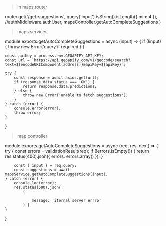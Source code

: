 > in maps.router


router.get('/get-suggestions',
    query('input').isString().isLength({ min: 4 }),
    //authMiddleware.authUser,
    mapsController.getAutoCompleteSuggestions
)

>maps.services

module.exports.getAutoCompleteSuggestions = async (input) => {
    if (!input) {
        throw new Error('query if required')
    }

    const apiKey = process.env.GEOAPIFY_API_KEY;
    const url = `https://api.geoapify.com/v1/geocode/search?text=${encodeURIComponent(address)}&apiKey=${apiKey}`;

    try {
        const response = await axios.get(url);
        if (response.data.status === 'OK') {
            return response.data.predictions;
        } else {
            throw new Error('unable to fetch suggestions');
        }
    } catch (error) {
        console.error(error);
        throw error;
    }
}

>map.controller

module.exports.getAutoCompleteSuggestions = async (req, res, next) => {
    try {
        const errors = validationResult(req);
        if (!errors.isEmpty()) {
            return res.status(400).json({
                errors: errors.array()
            });
        }

        const { input } = req.query;
        const suggestions = await mapsService.getAutoCompleteSuggestions(input);
    } catch (error) {
        console.log(error);
        res.status(500).json{
            (

                message: 'iternal server errro'
            ) }
    }
}
